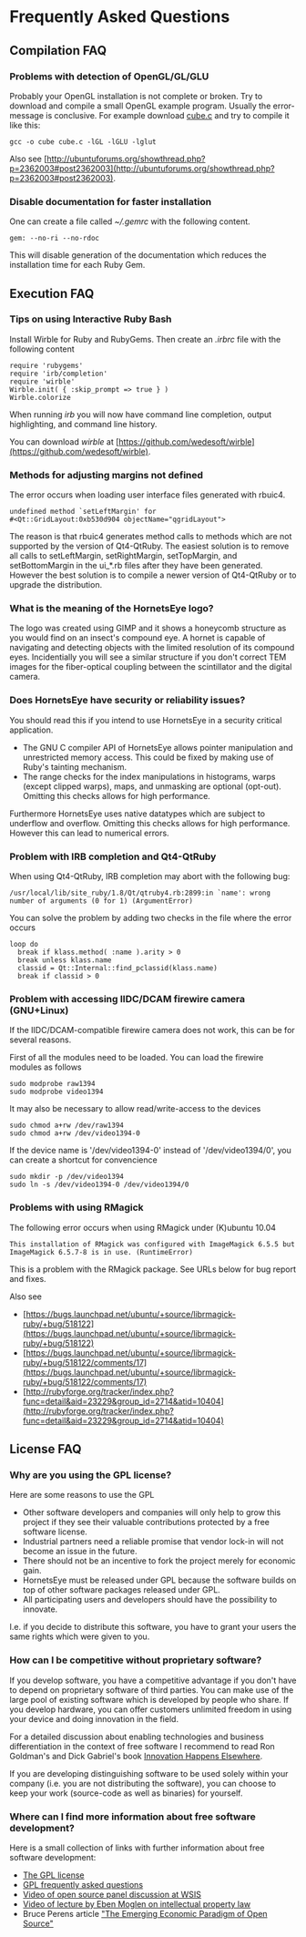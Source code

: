 Frequently Asked Questions
==========================

Compilation FAQ
---------------

### Problems with detection of OpenGL/GL/GLU

Probably your OpenGL installation is not complete or broken. Try to download and compile a small OpenGL example program. Usually the error-message is conclusive. For example download [cube.c](http://www.sgi.com/products/software/opengl/examples/glut/examples/source/cube.c) and try to compile it like this:

    gcc -o cube cube.c -lGL -lGLU -lglut

Also see [http://ubuntuforums.org/showthread.php?p=2362003#post2362003](http://ubuntuforums.org/showthread.php?p=2362003#post2362003).

### Disable documentation for faster installation

One can create a file called _~/.gemrc_ with the following content.

    gem: --no-ri --no-rdoc

This will disable generation of the documentation which reduces the installation time for each Ruby Gem.

Execution FAQ
-------------

### Tips on using Interactive Ruby Bash

Install Wirble for Ruby and RubyGems. Then create an *.irbrc* file with the following content

    require 'rubygems'
    require 'irb/completion'
    require 'wirble'
    Wirble.init( { :skip_prompt => true } )
    Wirble.colorize

When running *irb* you will now have command line completion, output highlighting, and command line history.

You can download *wirble* at [https://github.com/wedesoft/wirble](https://github.com/wedesoft/wirble).

### Methods for adjusting margins not defined

The error occurs when loading user interface files generated with rbuic4.

    undefined method `setLeftMargin' for
    #<Qt::GridLayout:0xb530d904 objectName="qgridLayout">

The reason is that rbuic4 generates method calls to methods which are not supported by the version of Qt4-QtRuby. The easiest solution is to remove all calls to setLeftMargin, setRightMargin, setTopMargin, and setBottomMargin in the ui_\*.rb files after they have been generated. However the best solution is to compile a newer version of Qt4-QtRuby or to upgrade the distribution.

### What is the meaning of the HornetsEye logo?

The logo was created using GIMP and it shows a honeycomb structure as you would find on an insect's compound eye. A hornet is capable of navigating and detecting objects with the limited resolution of its compound eyes.  Incidentially you will see a similar structure if you don't correct TEM images for the fiber-optical coupling between the scintillator and the digital camera.

### Does HornetsEye have security or reliability issues?

You should read this if you intend to use HornetsEye in a security critical application.

* The GNU C compiler API of HornetsEye allows pointer manipulation and unrestricted memory access. This could be fixed by making use of Ruby's tainting mechanism.
* The range checks for the index manipulations in histograms, warps (except clipped warps), maps, and unmasking are optional (opt-out). Omitting this checks allows for high performance.

Furthermore HornetsEye uses native datatypes which are subject to underflow and overflow. Omitting this checks allows for high performance. However this can lead to numerical errors.

### Problem with IRB completion and Qt4-QtRuby

When using Qt4-QtRuby, IRB completion may abort with the following bug:

    /usr/local/lib/site_ruby/1.8/Qt/qtruby4.rb:2899:in `name': wrong number of arguments (0 for 1) (ArgumentError)

You can solve the problem by adding two checks in the file where the error occurs

    loop do
      break if klass.method( :name ).arity > 0
      break unless klass.name
      classid = Qt::Internal::find_pclassid(klass.name)
      break if classid > 0

### Problem with accessing IIDC/DCAM firewire camera (GNU+Linux)

If the IIDC/DCAM-compatible firewire camera does not work, this can be for several reasons.

First of all the modules need to be loaded. You can load the firewire modules as follows

    sudo modprobe raw1394
    sudo modprobe video1394

It may also be necessary to allow read/write-access to the devices

    sudo chmod a+rw /dev/raw1394
    sudo chmod a+rw /dev/video1394-0

If the device name is '/dev/video1394-0' instead of '/dev/video1394/0', you can create a shortcut for convencience

    sudo mkdir -p /dev/video1394
    sudo ln -s /dev/video1394-0 /dev/video1394/0

### Problems with using RMagick

The following error occurs when using RMagick under (K)ubuntu 10.04

    This installation of RMagick was configured with ImageMagick 6.5.5 but ImageMagick 6.5.7-8 is in use. (RuntimeError)

This is a problem with the RMagick package. See URLs below for bug report and fixes.

Also see

* [https://bugs.launchpad.net/ubuntu/+source/librmagick-ruby/+bug/518122](https://bugs.launchpad.net/ubuntu/+source/librmagick-ruby/+bug/518122)
* [https://bugs.launchpad.net/ubuntu/+source/librmagick-ruby/+bug/518122/comments/17](https://bugs.launchpad.net/ubuntu/+source/librmagick-ruby/+bug/518122/comments/17)
* [http://rubyforge.org/tracker/index.php?func=detail&aid=23229&group_id=2714&atid=10404](http://rubyforge.org/tracker/index.php?func=detail&aid=23229&group_id=2714&atid=10404)

License FAQ
-----------

### Why are you using the GPL license?

Here are some reasons to use the GPL

* Other software developers and companies will only help to grow this project if they see their valuable contributions protected by a free software license.
* Industrial partners need a reliable promise that vendor lock-in will not become an issue in the future.
* There should not be an incentive to fork the project merely for economic gain.
* HornetsEye must be released under GPL because the software builds on top of other software packages released under GPL.
* All participating users and developers should have the possibility to innovate.

I.e. if you decide to distribute this software, you have to grant your users the same rights which were given to you.

### How can I be competitive without proprietary software?

If you develop software, you have a competitive advantage if you don't have to depend on proprietary software of third parties. You can make use of the large pool of existing software which is developed by people who share. If you develop hardware, you can offer customers unlimited freedom in using your device and doing innovation in the field.

For a detailed discussion about enabling technologies and business differentiation in the context of free software I recommend to read Ron Goldman's and Dick Gabriel's book [Innovation Happens Elsewhere](http://dreamsongs.com/IHE/IHE.html).

If you are developing distinguishing software to be used solely within your company (i.e. you are not distributing the software), you can choose to keep your work (source-code as well as binaries) for yourself.

### Where can I find more information about free software development?

Here is a small collection of links with further information about free software development:

* [The GPL license](http://www.gnu.org/licenses/gpl.html)
* [GPL frequently asked questions](http://www.gnu.org/licenses/gpl-faq.html)
* [Video of open source panel discussion at WSIS](http://video.google.com/videoplay?docid=-694927630239078625)
* [Video of lecture by Eben Moglen on intellectual property law](http://video.google.co.uk/videoplay?docid=6345039926759549406)
* Bruce Perens article ["The Emerging Economic Paradigm of Open Source"](http://perens.com/works/articles/Economic.html)

